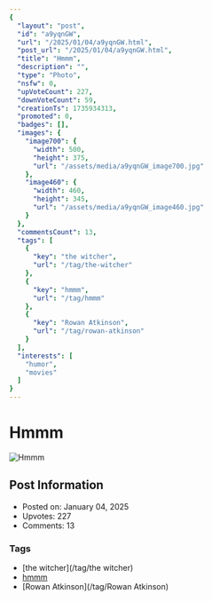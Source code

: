 ```yaml
---
{
  "layout": "post",
  "id": "a9yqnGW",
  "url": "/2025/01/04/a9yqnGW.html",
  "post_url": "/2025/01/04/a9yqnGW.html",
  "title": "Hmmm",
  "description": "",
  "type": "Photo",
  "nsfw": 0,
  "upVoteCount": 227,
  "downVoteCount": 59,
  "creationTs": 1735934313,
  "promoted": 0,
  "badges": [],
  "images": {
    "image700": {
      "width": 500,
      "height": 375,
      "url": "/assets/media/a9yqnGW_image700.jpg"
    },
    "image460": {
      "width": 460,
      "height": 345,
      "url": "/assets/media/a9yqnGW_image460.jpg"
    }
  },
  "commentsCount": 13,
  "tags": [
    {
      "key": "the witcher",
      "url": "/tag/the-witcher"
    },
    {
      "key": "hmmm",
      "url": "/tag/hmmm"
    },
    {
      "key": "Rowan Atkinson",
      "url": "/tag/rowan-atkinson"
    }
  ],
  "interests": [
    "humor",
    "movies"
  ]
}
---
```


# Hmmm

![Hmmm](/assets/media/a9yqnGW_image700.jpg)

## Post Information

- Posted on: January 04, 2025
- Upvotes: 227
- Comments: 13

### Tags

- [the witcher](/tag/the witcher)
- [hmmm](/tag/hmmm)
- [Rowan Atkinson](/tag/Rowan Atkinson)
